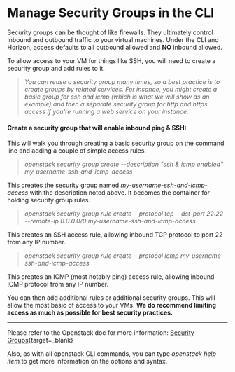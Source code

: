 # Manage Security Groups in the CLI

Security groups can be thought of like firewalls. They ultimately control inbound and outbound traffic to your virtual machines. Under the CLI and Horizon, access defaults to all outbound allowed and **NO** inbound allowed.

To allow access to your VM for things like SSH, you will need to create a security group and add rules to it.

> *You can reuse a security group many times, so a best practice is to create groups by related services. For insance, you might create a basic group for ssh and icmp (which is what we will show as an example) and then a separate security group for http and https access if you're running a web service on your instance.*

#### Create a security group that will enable inbound ping & SSH:

This will walk you through creating a basic security group on the command line and adding a couple of simple access rules.

> *openstack security group create --description "ssh & icmp enabled" my-username-ssh-and-icmp-access*

This creates the security group named *my-username-ssh-and-icmp-access* with the description noted above. It becomes the container for holding security group rules.

> *openstack security group rule create --protocol tcp --dst-port 22:22 --remote-ip 0.0.0.0/0 my-username-ssh-and-icmp-access*

This creates an SSH access rule, allowing inbound TCP protocol to port 22 from any IP number.

> *openstack security group rule create --protocol icmp my-username-ssh-and-icmp-access*

This creates an ICMP (most notably ping) access rule, allowing inbound ICMP protocol from any IP number.

You can then add additional rules or additional security groups. This will allow the most basic of access to your VMs. **We do recommend limiting access as much as possible for best security practices.**

---

Please refer to the Openstack doc for more information: [Security Groups](https://docs.openstack.org/python-openstackclient/xena/cli/command-objects/security-group.html){target=_blank}

Also, as with all openstack CLI commands, you can type *openstack help item* to get more information on the options and syntax.
